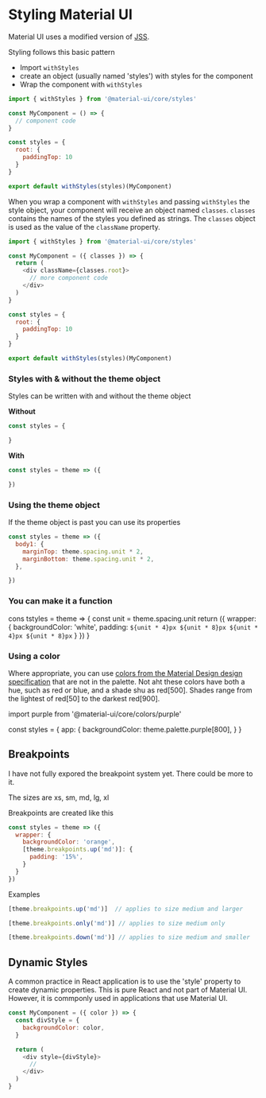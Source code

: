 # Styling Material UI

Material UI uses a modified version of [JSS](http://cssinjs.org).

Styling follows this basic pattern
- Import <code>withStyles</code>
- create an object (usually named 'styles') with styles for the component
- Wrap the component with <code>withStyles</code>

```js
import { withStyles } from '@material-ui/core/styles'

const MyComponent = () => {
  // component code
}

const styles = {
  root: {
    paddingTop: 10
  }
}

export default withStyles(styles)(MyComponent)
```

When you wrap a component with <code>withStyles</code> and passing <code>withStyles</code> the style object, your component will receive an object named <code>classes</code>. <code>classes</code> contains the names of the styles you defined as strings. The <code>classes</code> object is used as the value of the <code>className</code> property.

```js
import { withStyles } from '@material-ui/core/styles'

const MyComponent = ({ classes }) => {
  return (
    <div className={classes.root}>
      // more component code
    </div>
  )
}

const styles = {
  root: {
    paddingTop: 10
  }
}

export default withStyles(styles)(MyComponent)

```

### Styles with & without the theme object
Styles can be written with and without the theme object

**Without**
```js
const styles = {

}
```

**With**
```js
const styles = theme => ({

})
```

### Using the theme object

If the theme object is past you can use its properties
```js
const styles = theme => ({
  body1: {
    marginTop: theme.spacing.unit * 2,
    marginBottom: theme.spacing.unit * 2,
  },

})
```

### You can make it a function

cons tstyles = theme => {
  const unit = theme.spacing.unit
  return ({
    wrapper: {
      backgroundColor: 'white',
      padding: `${unit * 4}px ${unit * 8}px ${unit * 4}px ${unit * 8}px`
    }
  })
}

### Using a color

Where appropriate, you can use [colors from the Material Design design specification](https://material-ui.com/style/color/#color-palette) that are not in the palette. Not aht these colors have both a hue, such as red or blue, and a shade shu as red[500]. Shades range from the lightest of red[50] to the darkest red[900].

import purple from '@material-ui/core/colors/purple'

const styles = {
  app: {
    backgroundColor: theme.palette.purple[800],
  }
}



## Breakpoints

I have not fully expored the breakpoint system yet. There could be more to it.

The sizes are xs, sm, md, lg, xl

Breakpoints are created like this

```js
const styles = theme => ({
  wrapper: {
    backgroundColor: 'orange',
    [theme.breakpoints.up('md')]: {
      padding: '15%',
    }
  }
})
```
Examples
```js
[theme.breakpoints.up('md')]  // applies to size medium and larger

[theme.breakpoints.only('md')] // applies to size medium only

[theme.breakpoints.down('md')] // applies to size medium and smaller
```

## Dynamic Styles
A common practice in React application is to use the 'style' property to create dynamic properties. This is pure React and not part of Material UI. However, it is commponly used in applications that use Material UI.

```js
const MyComponent = ({ color }) => {
  const divStyle = {
    backgroundColor: color,
  }

  return (
    <div style={divStyle}>
      //
    </div>
  )
}
```